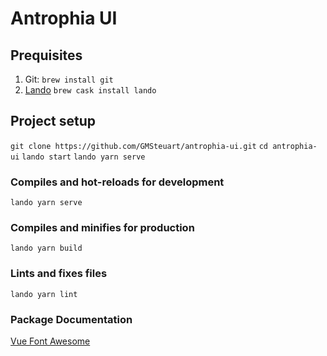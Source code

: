# Antrophia UI

## Prequisites

1. Git: `brew install git`
2. [Lando](https://docs.devwithlando.io/) `brew cask install lando`

## Project setup

`git clone https://github.com/GMSteuart/antrophia-ui.git`
`cd antrophia-ui`
`lando start`
`lando yarn serve`

### Compiles and hot-reloads for development

```
lando yarn serve
```

### Compiles and minifies for production

```
lando yarn build
```

### Lints and fixes files

```
lando yarn lint
```

### Package Documentation

[Vue Font Awesome](https://github.com/FortAwesome/vue-fontawesome)
